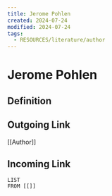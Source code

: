 ```yaml
---
title: Jerome Pohlen
created: 2024-07-24
modified: 2024-07-24
tags:
  - RESOURCES/literature/author
---
```

# Jerome Pohlen
## Definition

## Outgoing Link
[[Author]]
## Incoming Link
```dataview
LIST
FROM [[]]
```
